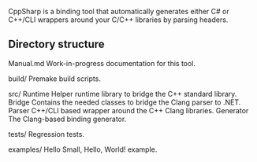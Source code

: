 CppSharp is a binding tool that automatically generates either C#
or C++/CLI wrappers around your C/C++ libraries by parsing headers.


Directory structure
-------------------

Manual.md
  Work-in-progress documentation for this tool.

build/
  Premake build scripts.

src/
  Runtime
    Helper runtime library to bridge the C++ standard library.
  Bridge
    Contains the needed classes to bridge the Clang parser to .NET.
  Parser
    C++/CLI based wrapper around the C++ Clang libraries.
  Generator
    The Clang-based binding generator.

tests/
  Regression tests.

examples/
  Hello
    Small, Hello, World! example.